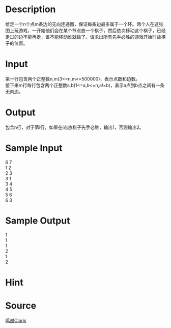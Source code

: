 
# Description

<div class="content"><div>给定一个n个点m条边的无向连通图，保证每条边最多属于一个环。两个人在这张图上玩游戏，一开始他们会在某个节点放一个棋子，然后依次移动这个棋子，已经走过的边不能再走，谁不能移动谁就输了。请求出所有先手必胜的游戏开始时放棋子的位置。</div>
<p></p></div>

# Input

<div class="content"><div>第一行包含两个正整数n,m(3&lt;=n,m&lt;=500000)，表示点数和边数。</div>
<div>接下来m行每行包含两个正整数a,b(1&lt;=a,b&lt;=n,a!=b)，表示a点到b点之间有一条无向边。</div>
<p></p></div>

# Output

<div class="content"><div>包含n行，对于第i行，如果在i点放棋子先手必胜，输出1，否则输出2。</div>
<p></p></div>

# Sample Input

<div class="content"><span class="sampledata">6 7<br/>
1 2<br/>
2 3<br/>
3 1<br/>
3 4<br/>
4 5<br/>
5 6<br/>
6 3</span></div>

# Sample Output

<div class="content"><span class="sampledata">1<br/>
1<br/>
1<br/>
2<br/>
1<br/>
2<br/>
</span></div>

# Hint

<div class="content"><p></p></div>

# Source

<div class="content"><p><a href="problemset.php?search=鸣谢Claris">鸣谢Claris</a></p></div>

